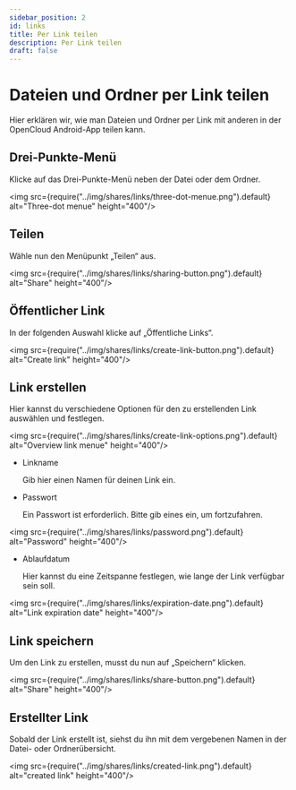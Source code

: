 ```yaml
---
sidebar_position: 2
id: links
title: Per Link teilen
description: Per Link teilen
draft: false
---
```


# Dateien und Ordner per Link teilen

Hier erklären wir, wie man Dateien und Ordner per Link mit anderen in der OpenCloud Android-App teilen kann.

## Drei-Punkte-Menü

Klicke auf das Drei-Punkte-Menü neben der Datei oder dem Ordner.

<img src={require("../img/shares/links/three-dot-menue.png").default} alt="Three-dot menue" height="400"/>

## Teilen

Wähle nun den Menüpunkt „Teilen“ aus.

<img src={require("../img/shares/links/sharing-button.png").default} alt="Share" height="400"/>

## Öffentlicher Link

In der folgenden Auswahl klicke auf „Öffentliche Links“.

<img src={require("../img/shares/links/create-link-button.png").default} alt="Create link" height="400"/>

## Link erstellen

Hier kannst du verschiedene Optionen für den zu erstellenden Link auswählen und festlegen.

<img src={require("../img/shares/links/create-link-options.png").default} alt="Overview link menue" height="400"/>

- Linkname

  Gib hier einen Namen für deinen Link ein.

- Passwort

  Ein Passwort ist erforderlich. Bitte gib eines ein, um fortzufahren.

<img src={require("../img/shares/links/password.png").default} alt="Password" height="400"/>

- Ablaufdatum

  Hier kannst du eine Zeitspanne festlegen, wie lange der Link verfügbar sein soll.

<img src={require("../img/shares/links/expiration-date.png").default} alt="Link expiration date" height="400"/>

## Link speichern

Um den Link zu erstellen, musst du nun auf „Speichern“ klicken.

<img src={require("../img/shares/links/share-button.png").default} alt="Share" height="400"/>

## Erstellter Link

Sobald der Link erstellt ist, siehst du ihn mit dem vergebenen Namen in der Datei- oder Ordnerübersicht.

<img src={require("../img/shares/links/created-link.png").default} alt="created link" height="400"/>
